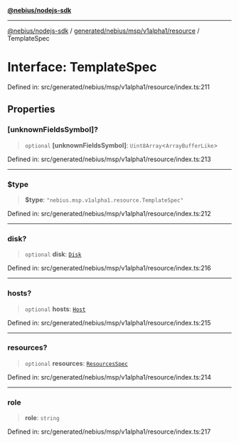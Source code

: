 [**@nebius/nodejs-sdk**](../../../../../../README.md)

***

[@nebius/nodejs-sdk](../../../../../../README.md) / [generated/nebius/msp/v1alpha1/resource](../README.md) / TemplateSpec

# Interface: TemplateSpec

Defined in: src/generated/nebius/msp/v1alpha1/resource/index.ts:211

## Properties

### \[unknownFieldsSymbol\]?

> `optional` **\[unknownFieldsSymbol\]**: `Uint8Array`\<`ArrayBufferLike`\>

Defined in: src/generated/nebius/msp/v1alpha1/resource/index.ts:213

***

### $type

> **$type**: `"nebius.msp.v1alpha1.resource.TemplateSpec"`

Defined in: src/generated/nebius/msp/v1alpha1/resource/index.ts:212

***

### disk?

> `optional` **disk**: [`Disk`](Disk.md)

Defined in: src/generated/nebius/msp/v1alpha1/resource/index.ts:216

***

### hosts?

> `optional` **hosts**: [`Host`](Host.md)

Defined in: src/generated/nebius/msp/v1alpha1/resource/index.ts:215

***

### resources?

> `optional` **resources**: [`ResourcesSpec`](ResourcesSpec.md)

Defined in: src/generated/nebius/msp/v1alpha1/resource/index.ts:214

***

### role

> **role**: `string`

Defined in: src/generated/nebius/msp/v1alpha1/resource/index.ts:217
